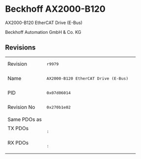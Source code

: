 # Beckhoff AX2000-B120

AX2000-B120 EtherCAT Drive (E-Bus)

Beckhoff Automation GmbH & Co. KG



## Revisions
<table>
<tr >
<td>Revision</td>
<td><pre>r9979</pre></td>
</tr>
<tr >
<td>Name</td>
<td><pre>AX2000-B120 EtherCAT Drive (E-Bus)</pre></td>
</tr>
<tr >
<td>PID</td>
<td><pre>0x07d06014</pre></td>
</tr>
<tr >
<td>Revision No</td>
<td><pre>0x270b1e02</pre></td>
</tr>
<tr >
<td>Same PDOs as</td>
<td><pre></pre></td>
</tr>
<tr class="txpdo pdosection">
<td rowspan=1 valign=top>TX PDOs</td>
<td><pre>: </pre></td>
<td></td>
</tr>
<tr class="rxpdo pdosection">
<td rowspan=1 valign=top>RX PDOs</td>
<td><pre>: </pre></td>
<td></td>
</tr>
</table>

